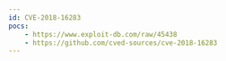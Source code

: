 ```yaml
---
id: CVE-2018-16283
pocs: 
    - https://www.exploit-db.com/raw/45438
    - https://github.com/cved-sources/cve-2018-16283
---
```

